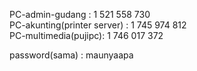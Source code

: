 PC-admin-gudang : 1 521 558 730  
PC-akunting(printer server) : 1 745 974 812  
PC-multimedia(pujipc): 1 746 017 372



password(sama) : maunyaapa
